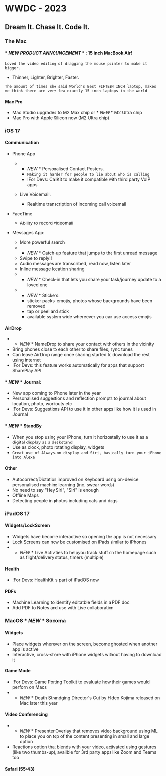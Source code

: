 # WWDC - 2023
## Dream It. Chase It. Code It.

### The Mac

#### * *NEW PRODUCT ANNOUNCEMENT* * : 15 inch MacBook Air!

`Loved the video editing of dragging the mouse pointer to make it bigger.`

- Thinner, Lighter, Brighter, Faster.

`The amount of times she said World's Best FIFTEEN INCH laptop, makes me think there are very few exactly 15 inch laptops in the world` 

#### Mac Pro

- Mac Studio upgraded to M2 Max chip or * *NEW* * M2 Ultra chip
- Mac Pro with Apple Silicon now (M2 Ultra chip)

### iOS 17
#### Communication 
- Phone App
  - * *NEW* * Personalised Contact Posters.
    - `Making it harder for people to lie about who is calling`
    - !For Devs: CallKit to make it compatible with third party VoIP apps 

  - Live Voicemail.
    - Realtime transcription of incoming call voicemail


- FaceTime
  - Ability to record videomail

- Messages App:
  - More powerful search
  - * *NEW* * Catch-up feature that jumps to the first unread message
  - Swipe to reply!!
  - Audio messages are transcribed, read now, listen later
  - Inline message location sharing 
  - * *NEW* * Check-in that lets you share your task/journey update to a loved one
  - * *NEW* * Stickers: 
    - sticker packs, emojis, photos whose backgrounds have been removed
    - tap or peel and stick
    - available system wide whereever you can use access emojis  

#### AirDrop
  - * *NEW* * NameDrop to share your contact with others in the vicinity 
  - Bring phones close to each other to share files, sync tunes
  - Can leave AirDrop range once sharing started to download the rest using internet
  - !For Devs: this feature works automatically for apps that support SharePlay API

#### * *NEW* * Journal:
  - New app coming to iPhone later in the year
  - Personalised suggestions and reflection prompts to journal about location, photo, workouts etc
  - !For Devs: Suggestions API to use it in other apps like how it is used in Journal    

#### * *NEW* * StandBy
  - When you stop using your iPhone, turn it horizontally to use it as a digital display as a deskstand 
  - Use as clock, photo rotating display, widgets
  - `Great use of Always-on display and Siri, basically turn your iPhone into Alexa`  

#### Other
  - Autocorrect/Dictation improved on Keyboard using on-device personalised machine learning (inc. swear words)
  - No need to say "Hey Siri", "Siri" is enough
  - Offline Maps
  - Detecting people in photos including cats and dogs  

### iPadOS 17

#### Widgets/LockScreen
- Widgets have become interactive so opening the app is not necessary
- Lock Screens can now be customised on iPads similar to iPhones
- * *NEW* * Live Activities to helpyou track stuff on the homepage such as flight/delivery status, timers (multiple)

#### Health
- !For Devs: HealthKit is part of iPadOS now

#### PDFs
- Machine Learning to identify editatble fields in a PDF doc
- Add PDF to Notes and use with Live collaboration

### MacOS * *NEW* * Sonoma
#### Widgets
- Place widgets wherever on the screen, become ghosted when another app is active
- Interactive, cross-share with iPhone widgets without having to download it 

#### Game Mode
- !For Devs: Game Porting Toolkit to evaluate how their games would perforn on Macs
- * *NEW* * Death Strandging Director's Cut by Hideo Kojima released on Mac later this year

#### Video Conferencing
- * *NEW* * Presenter Overlay that removes video background using ML to place you on top of the content presenting in small and large option
- Reactions option that blends with your video, activated using gestures (like two thumbs-up), availble for 3rd party apps like Zoom and Teams too

#### Safari (55:43)






